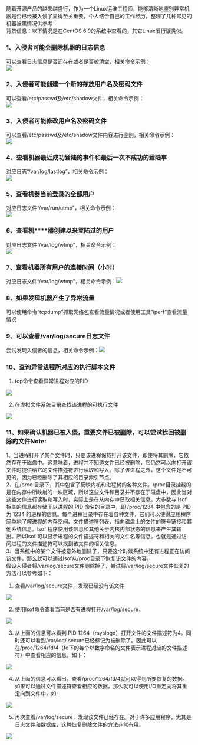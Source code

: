随着开源产品的越来越盛行，作为一个Linux运维工程师，能够清晰地鉴别异常机器是否已经被入侵了显得至关重要，个人结合自己的工作经历，整理了几种常见的机器被黑情况供参考：<br />背景信息：以下情况是在CentOS 6.9的系统中查看的，其它Linux发行版类似。
<a name="Gzd0N"></a>
### 1、入侵者可能会删除机器的日志信息
可以查看日志信息是否还存在或者是否被清空，相关命令示例：<br />![](https://cdn.nlark.com/yuque/0/2023/png/396745/1672749895846-73f238a8-6d13-4ac7-9081-70e0f6ec3658.png#averageHue=%23f4f4f3&clientId=uc2ad0a7d-6910-4&from=paste&id=u90c4239d&originHeight=428&originWidth=543&originalType=url&ratio=1&rotation=0&showTitle=false&status=done&style=none&taskId=u5f4aaaea-77b4-476a-a1ff-cfcf5d239dc&title=)
<a name="vmzyn"></a>
### 2、入侵者可能创建一个新的存放用户名及密码文件
可以查看/etc/passwd及/etc/shadow文件，相关命令示例：<br />![](https://cdn.nlark.com/yuque/0/2023/png/396745/1672749895837-0f06d3b3-7f76-4c75-85f2-cda983c4c5ca.png#averageHue=%23f2f2f1&clientId=uc2ad0a7d-6910-4&from=paste&id=u4ec6b50f&originHeight=237&originWidth=479&originalType=url&ratio=1&rotation=0&showTitle=false&status=done&style=none&taskId=uc74e4e2f-f241-4d3c-a735-26348a6cdcf&title=)
<a name="JzpiW"></a>
### 3、入侵者可能修改用户名及密码文件
可以查看/etc/passwd及/etc/shadow文件内容进行鉴别，相关命令示例：<br />![](https://cdn.nlark.com/yuque/0/2023/png/396745/1672749895773-1facb7dc-d667-4c44-ac82-6036124c43ca.png#averageHue=%23f3f2f2&clientId=uc2ad0a7d-6910-4&from=paste&id=ubf8fa47a&originHeight=310&originWidth=486&originalType=url&ratio=1&rotation=0&showTitle=false&status=done&style=none&taskId=u87c94ab1-3acb-4096-9614-db1254e03a3&title=)
<a name="MnxVe"></a>
### 4、查看机器最近成功登陆的事件和最后一次不成功的登陆事
对应日志“/var/log/lastlog”，相关命令示例：<br />![](https://cdn.nlark.com/yuque/0/2023/png/396745/1672749895840-354f8069-76cf-4e3f-a67d-1aaa86f2f133.png#averageHue=%23f3f2f2&clientId=uc2ad0a7d-6910-4&from=paste&id=ua8590d47&originHeight=164&originWidth=530&originalType=url&ratio=1&rotation=0&showTitle=false&status=done&style=none&taskId=ud3ecc24e-6e87-4509-ab3c-f43b9802a0b&title=)
<a name="OvdgN"></a>
### 5、查看机器当前登录的全部用户
对应日志文件“/var/run/utmp”，相关命令示例：<br />![](https://cdn.nlark.com/yuque/0/2023/png/396745/1672749895815-e7f1fba3-5807-4ecc-98f8-b78148581a0f.png#averageHue=%23f3f2f1&clientId=uc2ad0a7d-6910-4&from=paste&id=u95d00a1f&originHeight=94&originWidth=440&originalType=url&ratio=1&rotation=0&showTitle=false&status=done&style=none&taskId=ub026a1d4-350a-47a9-8383-5163538d500&title=)
<a name="ycvHA"></a>
### 6、查看机****器创建以来登陆过的用户
对应日志文件“/var/log/wtmp”，相关命令示例：<br />![](https://cdn.nlark.com/yuque/0/2023/png/396745/1672749896116-6f73d638-4b63-4e32-b925-9f2b4783f826.png#averageHue=%23f2f1f1&clientId=uc2ad0a7d-6910-4&from=paste&id=u37d2e8b5&originHeight=167&originWidth=528&originalType=url&ratio=1&rotation=0&showTitle=false&status=done&style=none&taskId=u830bd7ff-43b5-4a44-904c-eeb8e8d1b2c&title=)
<a name="E7KNd"></a>
### 7、查看机器所有用户的连接时间（小时）
对应日志文件“/var/log/wtmp”，相关命令示例：![](https://cdn.nlark.com/yuque/0/2023/png/396745/1672749896223-a56720a9-0faa-4a40-941f-e5baae260c4e.png#averageHue=%23f4f3f3&clientId=uc2ad0a7d-6910-4&from=paste&id=ue3436199&originHeight=282&originWidth=466&originalType=url&ratio=1&rotation=0&showTitle=false&status=done&style=none&taskId=u8a15fd59-ecd0-4cea-942e-5cc37763360&title=)
<a name="il86z"></a>
### 8、如果发现机器产生了异常流量
可以使用命令“tcpdump”抓取网络包查看流量情况或者使用工具”iperf”查看流量情况
<a name="g1pEd"></a>
### 9、可以查看/var/log/secure日志文件
尝试发现入侵者的信息，相关命令示例：![](https://cdn.nlark.com/yuque/0/2023/png/396745/1672749896242-9d83de6a-e70c-4281-b604-7d1217a48da9.png#averageHue=%23f1f0ef&clientId=uc2ad0a7d-6910-4&from=paste&id=u2502d06e&originHeight=298&originWidth=566&originalType=url&ratio=1&rotation=0&showTitle=false&status=done&style=none&taskId=u3b29dac5-1b62-43c6-ad83-923f6a71e5b&title=)
<a name="AIuGO"></a>
### 10、查询异常进程所对应的执行脚本文件

1. top命令查看异常进程对应的PID

![](https://cdn.nlark.com/yuque/0/2023/jpeg/396745/1672749896334-76910214-fcc8-40e7-a3d8-2d569c195dc4.jpeg#averageHue=%233c3b37&clientId=uc2ad0a7d-6910-4&from=paste&id=uc57a3d61&originHeight=143&originWidth=554&originalType=url&ratio=1&rotation=0&showTitle=false&status=done&style=none&taskId=ud49bded1-8da5-4304-a33d-d965770fd00&title=)

2. 在虚拟文件系统目录查找该进程的可执行文件

![](https://cdn.nlark.com/yuque/0/2023/png/396745/1672749896389-5afe2df1-b72a-4722-b8f1-7695ab9fbd11.png#averageHue=%23f2f1f1&clientId=uc2ad0a7d-6910-4&from=paste&id=u0a38774b&originHeight=173&originWidth=498&originalType=url&ratio=1&rotation=0&showTitle=false&status=done&style=none&taskId=ub1dbdd1e-c938-4d23-8ea2-43fcd406f39&title=)
<a name="dWHz9"></a>
### 11、如果确认机器已被入侵，重要文件已被删除，可以尝试找回被删除的文件Note:
1、当进程打开了某个文件时，只要该进程保持打开该文件，即使将其删除，它依然存在于磁盘中。这意味着，进程并不知道文件已经被删除，它仍然可以向打开该文件时提供给它的文件描述符进行读取和写入。除了该进程之外，这个文件是不可见的，因为已经删除了其相应的目录索引节点。<br />2、在/proc 目录下，其中包含了反映内核和进程树的各种文件。/proc目录挂载的是在内存中所映射的一块区域，所以这些文件和目录并不存在于磁盘中，因此当对这些文件进行读取和写入时，实际上是在从内存中获取相关信息。大多数与 lsof 相关的信息都存储于以进程的 PID 命名的目录中，即 /proc/1234 中包含的是 PID 为 1234 的进程的信息。每个进程目录中存在着各种文件，它们可以使得应用程序简单地了解进程的内存空间、文件描述符列表、指向磁盘上的文件的符号链接和其他系统信息。lsof 程序使用该信息和其他关于内核内部状态的信息来产生其输出。所以lsof 可以显示进程的文件描述符和相关的文件名等信息。也就是通过访问进程的文件描述符可以找到该文件的相关信息。<br />3、当系统中的某个文件被意外地删除了，只要这个时候系统中还有进程正在访问该文件，那么就可以通过lsof从/proc目录下恢复该文件的内容。<br />假设入侵者将/var/log/secure文件删除掉了，尝试将/var/log/secure文件恢复的方法可以参考如下：

1. 查看/var/log/secure文件，发现已经没有该文件

![](https://cdn.nlark.com/yuque/0/2023/png/396745/1672749896490-e8bd1fd6-9310-4f32-971f-3485ca84c953.png#averageHue=%23f1efee&clientId=uc2ad0a7d-6910-4&from=paste&id=uf0a99a9b&originHeight=58&originWidth=481&originalType=url&ratio=1&rotation=0&showTitle=false&status=done&style=none&taskId=u06c3b1b1-01e3-4434-a3f4-235b23bdb0d&title=)

2. 使用lsof命令查看当前是否有进程打开/var/log/secure，

![](https://cdn.nlark.com/yuque/0/2023/png/396745/1672749896600-1360cb25-db94-4f21-a2c5-78f6f2a45bbc.png#averageHue=%23f2f1f0&clientId=uc2ad0a7d-6910-4&from=paste&id=u83ce1367&originHeight=79&originWidth=527&originalType=url&ratio=1&rotation=0&showTitle=false&status=done&style=none&taskId=u751d4827-40a7-4341-b5df-b0336c580e1&title=)

3. 从上面的信息可以看到 PID 1264（rsyslogd）打开文件的文件描述符为4。同时还可以看到/var/log/ secure已经标记为被删除了。因此可以在/proc/1264/fd/4（fd下的每个以数字命名的文件表示进程对应的文件描述符）中查看相应的信息，如下：

![](https://cdn.nlark.com/yuque/0/2023/jpeg/396745/1672749896618-5e160d37-fbfc-466b-887d-b8c6f2e04d24.jpeg#averageHue=%23e8e8e5&clientId=uc2ad0a7d-6910-4&from=paste&id=u1a38d37d&originHeight=562&originWidth=568&originalType=url&ratio=1&rotation=0&showTitle=false&status=done&style=none&taskId=u6d5fd3ca-3160-44a7-9f05-738d6266cf6&title=)

4. 从上面的信息可以看出，查看/proc/1264/fd/4就可以得到所要恢复的数据。如果可以通过文件描述符查看相应的数据，那么就可以使用I/O重定向将其重定向到文件中，如:

![](https://cdn.nlark.com/yuque/0/2023/png/396745/1672749896818-b97cffeb-958e-4cee-a351-d6042e2207a5.png#averageHue=%23f0edeb&clientId=uc2ad0a7d-6910-4&from=paste&id=u702c62ec&originHeight=25&originWidth=460&originalType=url&ratio=1&rotation=0&showTitle=false&status=done&style=none&taskId=udcc7da11-62e3-4f56-823c-363e2b4b0f6&title=)

5. 再次查看/var/log/secure，发现该文件已经存在。对于许多应用程序，尤其是日志文件和数据库，这种恢复删除文件的方法非常有用。

![](https://cdn.nlark.com/yuque/0/2023/jpeg/396745/1672749896768-28fa9ac4-609a-4ced-9788-1bc6c4f09ad9.jpeg#averageHue=%23e8e9e6&clientId=uc2ad0a7d-6910-4&from=paste&id=udbee1e58&originHeight=704&originWidth=567&originalType=url&ratio=1&rotation=0&showTitle=false&status=done&style=none&taskId=u65128549-94e5-4393-97ef-8fb501cf1f5&title=)
